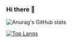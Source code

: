 ### Hi there 👋



![Anurag's GitHub stats](https://github-readme-stats.vercel.app/api?username=prabath1998&show_icons=true&theme=radical)

[![Top Langs](https://github-readme-stats.vercel.app/api/top-langs/?username=prabath1998&layout=compact)](https://github.com/anuraghazra/github-readme-stats)
